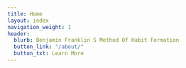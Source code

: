 ```yaml
---
title: Home
layout: index
navigation_weight: 1
header:
  blurb: Benjamin Franklin S Method Of Habit Formation
  button_link: "/about/"
  button_txt: Learn More
---
```



